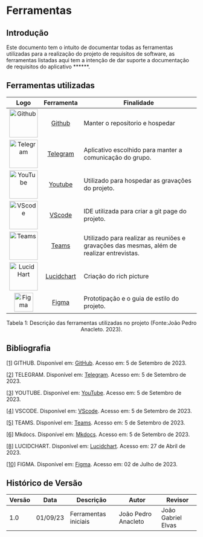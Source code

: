 # Ferramentas

## Introdução

  Este documento tem o intuito de documentar todas as ferramentas utilizadas para a realização do projeto de requisitos de software, as ferramentas listadas aqui tem a intenção de dar suporte a documentação de requisitos do aplicativo ******.

## Ferramentas utilizadas

| Logo | Ferramenta | Finalidade |
| :-----: | :----: | ----------- |
| <img src="https://github.githubassets.com/images/modules/logos_page/GitHub-Mark.png" alt="Github" width=75px> | <a id="a" href="#aa">Github</a>  | Manter o repositorio e hospedar |
| <img src="https://static.vecteezy.com/system/resources/previews/018/930/708/original/telegram-logo-telegram-icon-transparent-free-png.png" alt="Telegram" width=75px> |  <a id="b" href="#bb">Telegram</a> | Aplicativo escolhido para manter a comunicação do grupo. |
| <img src="https://raw.githubusercontent.com/Requisitos-de-Software/2023.1-VLC/master/docs/img/icon/icon-youtube.png" alt="YouTube" width=75px> |  <a id="c" href="#cc">Youtube</a> | Utilizado para hospedar as gravações do projeto. |
| <img src="https://raw.githubusercontent.com/Requisitos-de-Software/2023.1-VLC/master/docs/img/icon/icon_vscode.png" alt="VScode" width=75px> |  <a id="d" href="#dd">VScode</a> | IDE utilizada para criar a git page do projeto. |
| <img src="https://cdn-icons-png.flaticon.com/512/906/906349.png" alt="Teams" width=75px> | <a id="e" href="#ee">Teams</a> | Utilizado para realizar as reuniões e gravações das mesmas, além de realizar entrevistas. |
| <img src="https://play-lh.googleusercontent.com/o4vT3StM8rw3Hn15GMtLjuTA6VUWt6jxDvV4d5ahKj9E9nGaLut06tM83NESuTBr-t0" alt="Lucid Hart" width=75px> | <a id="h" href="#hh">Lucidchart</a> | Criação do rich picture|
| <img src="https://cdn-icons-png.flaticon.com/512/5968/5968705.png" alt="Figma" width=50px> | <a id="j" href="#jj">Figma</a> | Prototipação e o guia de estilo do projeto. |



<div align= "center">
<p>Tabela 1: Descrição das ferramentas utilizadas no projeto (Fonte:João Pedro Anacleto. 2023). </p>
</div>

## Bibliografia

<a id="aa" href="#a">[1]</a> GITHUB. Disponível em: [GitHub](https://github.com). Acesso em: 5 de Setembro de 2023.

<a id="bb" href="#b">[2]</a> TELEGRAM. Disponível em: [Telegram](https://web.telegram.org). Acesso em: 5 de Setembro de 2023.

<a id="cc" href="#c">[3]</a> YOUTUBE. Disponível em: [YouTube](https://youtube.com). Acesso em: 5 de Setembro de 2023.

<a id="dd" href="#d">[4]</a> VSCODE. Disponível em: [VScode](https://code.visualstudio.com/). Acesso em: 5 de Setembro de 2023.

<a id="ee" href="#e">[5]</a> TEAMS. Disponível em: [Teams](https://www.microsoft.com/pt-br/microsoft-teams/log-in). Acesso em: 5 de Setembro de 2023.

<a id="ff" href="#f">[6]</a> Mkdocs. Disponível em: [Mkdocs](https://www.mkdocs.org/). Acesso em: 5 de Setembro de 2023.

<a id="hh" href="#h">[8]</a> LUCIDCHART. Disponível em: [Lucidchart](https://www.lucidchart.com/pages/pt). Acesso em: 27 de Abril de 2023.

<a id="jj" href="#j">[10]</a> FIGMA. Disponível em: [Figma](https://www.figma.com/). Acesso em: 02 de Julho de 2023.


## Histórico de Versão

| Versão | Data     | Descrição                  | Autor               | Revisor             |
| ------ | -------- | -------------------------- | ------------------- | ------------------- |
| 1.0    | 01/09/23 | Ferramentas iniciais       | João Pedro Anacleto | João Gabriel Elvas  |
